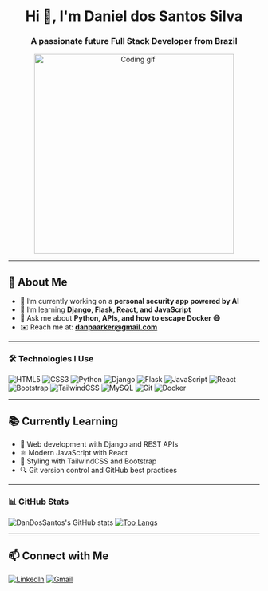 <h1 align="center">Hi 👋, I'm Daniel dos Santos Silva</h1>
<h3 align="center">A passionate future Full Stack Developer from Brazil</h3>

<p align="center">
  <img src="https://media.giphy.com/media/qgQUggAC3Pfv687qPC/giphy.gif" width="400" alt="Coding gif">
</p>

---

## 🧠 About Me

- 🔭 I’m currently working on a **personal security app powered by AI**
- 🌱 I’m learning **Django, Flask, React, and JavaScript**
- 💬 Ask me about **Python, APIs, and how to escape Docker 😅**
- ✉️ Reach me at: **danpaarker@gmail.com**

---

### 🛠️ Technologies I Use

![HTML5](https://img.shields.io/badge/HTML5-E34F26?style=for-the-badge&logo=html5&logoColor=white)
![CSS3](https://img.shields.io/badge/CSS3-1572B6?style=for-the-badge&logo=css3&logoColor=white)
![Python](https://img.shields.io/badge/Python-3776AB?style=for-the-badge&logo=python&logoColor=white)
![Django](https://img.shields.io/badge/Django-092E20?style=for-the-badge&logo=django&logoColor=white)
![Flask](https://img.shields.io/badge/Flask-000000?style=for-the-badge&logo=flask&logoColor=white)
![JavaScript](https://img.shields.io/badge/JavaScript-F7DF1E?style=for-the-badge&logo=javascript&logoColor=black)
![React](https://img.shields.io/badge/React-20232A?style=for-the-badge&logo=react&logoColor=61DAFB)
![Bootstrap](https://img.shields.io/badge/Bootstrap-7952B3?style=for-the-badge&logo=bootstrap&logoColor=white)
![TailwindCSS](https://img.shields.io/badge/Tailwind_CSS-38B2AC?style=for-the-badge&logo=tailwind-css&logoColor=white)
![MySQL](https://img.shields.io/badge/MySQL-4479A1?style=for-the-badge&logo=mysql&logoColor=white)
![Git](https://img.shields.io/badge/Git-F05032?style=for-the-badge&logo=git&logoColor=white)
![Docker](https://img.shields.io/badge/Docker-2496ED?style=for-the-badge&logo=docker&logoColor=white)

---

## 📚 Currently Learning

- 🔧 Web development with Django and REST APIs  
- ⚛️ Modern JavaScript with React  
- 🎨 Styling with TailwindCSS and Bootstrap  
- 🔍 Git version control and GitHub best practices

---

### 📊 GitHub Stats

![DanDosSantos's GitHub stats](https://github-readme-stats.vercel.app/api?username=DanDosSantos&show_icons=true&theme=radical)
[![Top Langs](https://github-readme-stats.vercel.app/api/top-langs/?username=DanDosSantos&layout=compact&theme=radical)](https://github.com/anuraghazra/github-readme-stats)

---

## 📫 Connect with Me

[![LinkedIn](https://img.shields.io/badge/LinkedIn-0077B5?style=for-the-badge&logo=linkedin&logoColor=white)](https://https://www.linkedin.com/in/dandossantos/)
[![Gmail](https://img.shields.io/badge/Gmail-D14836?style=for-the-badge&logo=gmail&logoColor=white)](mailto:danpaarker@gmail.com)

